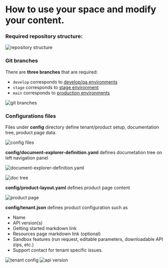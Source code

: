 # How to use your space and modify your content.

### Required repository structure:

![repository structure](assets/images/repo-file-structure.png "repository structure")

### Git branches
There are **three branches** that are required:
  - `develop` corresponds to [develop/qa environments](https://dev-developer.fiserv.com)
  - `stage` corresponds to [stage environment](https://stage-developer.fiserv.com)
  - `main` corresponds to [production environments](https://developer.fiserv.com)

![git branches](assets/images/gitHubBranches.png "git branches")

### Configurations files 
Files under **config** directory define tenant/product setup, documentation tree, product page data.

![config files](assets/images/config-files.png "config files")

**config/document-explorer-definition.yaml** defines documetation tree on left navigation panel

![document-explorer-definition.yaml](assets/images/documentExplorer.png "document-explorer-definition.yaml")

![doc tree](assets/images/docs-tree.png "doc tree")

**config/product-layout.yaml** defines product page content

![product page](assets/images/product-layout.png "product page")

**config/tenant.json** defines product configuration such as 
  - Name
  - API version(s)
  - Getting started markdown link
  - Resources page markdown link (optional)
  - Sandbox features (run request, editable parameters, downloadable API zips, etc.)
  - Support contact for tenant specific issues.

![tenant config](assets/images/tenant-config.png)
![api version](assets/images/api-version.png)
